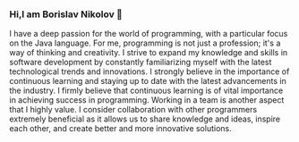### Hi,I am Borislav Nikolov 👋

<!--
**BNlkolov/BNlkolov** is a ✨ _special_ ✨ repository because its `README.md` (this file) appears on your GitHub profile.
-->
I have a deep passion for the world of programming, with a particular focus on the Java language. For me, programming is not just a profession; it's a way of thinking and creativity. I strive to expand my knowledge and skills in software development by constantly familiarizing myself with the latest technological trends and innovations. I strongly believe in the importance of continuous learning and staying up to date with the latest advancements in the industry.
I firmly believe that continuous learning is of vital importance in achieving success in programming. Working in a team is another aspect that I highly value. I consider collaboration with other programmers extremely beneficial as it allows us to share knowledge and ideas, inspire each other, and create better and more innovative solutions.

